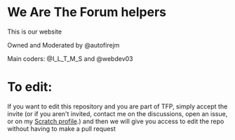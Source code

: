 # We Are The Forum helpers
This is our website

Owned and Moderated by @autofirejm<!--Okay-->

Main coders: @I_L_T_M_S and @webdev03 <!--They did a bunch-->

# To edit:
If you want to edit this repository and you are part of TFP, simply accept the invite (or if you aren't invited, contact me on the discussions, open an issue, or on my <a href="https://scratch.mit.edu/users/I_LOVE_TO_MAKE_STUFF" target="_blank">Scratch profile</a>.) and then we will give you access to edit the repo without having to make a pull request
